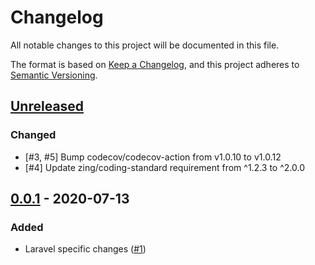 # Changelog
All notable changes to this project will be documented in this file.

The format is based on [Keep a Changelog](https://keepachangelog.com/en/1.0.0/),
and this project adheres to [Semantic Versioning](https://semver.org/spec/v2.0.0.html).

## [Unreleased]
### Changed
- [#3, #5] Bump codecov/codecov-action from v1.0.10 to v1.0.12
- [#4] Update zing/coding-standard requirement from ^1.2.3 to ^2.0.0

## [0.0.1] - 2020-07-13
### Added
- Laravel specific changes ([#1](https://github.com/zingimmick/package-skeleton-laravel/pull/1))

[Unreleased]: https://github.com/zingimmick/package-skeleton-laravel/compare/0.0.1...HEAD
[0.0.1]: https://github.com/zingimmick/package-skeleton-laravel/releases/tag/0.0.1